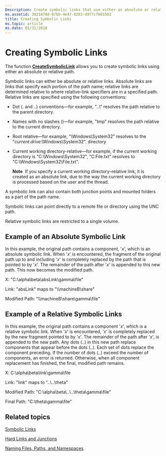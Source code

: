 ```yaml
---
Description: Create symbolic links that use either an absolute or relative path by using the CreateSymbolicLink function.
ms.assetid: 3821478d-87bb-4e47-8263-d977cf665503
title: Creating Symbolic Links
ms.topic: article
ms.date: 05/31/2018
---
```


# Creating Symbolic Links

The function [**CreateSymbolicLink**](/windows/desktop/api/WinBase/nf-winbase-createsymboliclinka) allows you to create symbolic links using either an absolute or relative path.

Symbolic links can either be absolute or relative links. Absolute links are links that specify each portion of the path name; relative links are determined relative to where relative–link specifiers are in a specified path. Relative links are specified using the following conventions:

-   Dot (. and ..) conventions—for example, "..\\" resolves the path relative to the parent directory.
-   Names with no slashes (\)—for example, "tmp" resolves the path relative to the current directory.
-   Root relative—for example, "\\Windows\\System32" resolves to the "*current drive*:\\Windows\\System32". directory
-   Current working directory-relative—for example, if the current working directory is "C:\\Windows\\System32", "C:File.txt" resolves to "C:\\Windows\\System32\\File.txt".

    **Note**  If you specify a current working directory–relative link, it is created as an absolute link, due to the way the current working directory is processed based on the user and the thread.

A symbolic link can also contain both junction points and mounted folders as a part of the path name.

Symbolic links can point directly to a remote file or directory using the UNC path.

Relative symbolic links are restricted to a single volume.

## Example of an Absolute Symbolic Link

In this example, the original path contains a component, '*x*', which is an absolute symbolic link. When '*x*' is encountered, the fragment of the original path up to and including '*x*' is completely replaced by the path that is pointed to by '*x*'. The remainder of the path after '*x*' is appended to this new path. This now becomes the modified path.

X: "C:\\alpha\\beta\\absLink\\gamma\\file"

Link: "absLink" maps to "\\\\machineB\\share"

Modified Path: "\\\\machineB\\share\\gamma\\file"

## Example of a Relative Symbolic Links

In this example, the original path contains a component '*x*', which is a relative symbolic link. When '*x*' is encountered, '*x*' is completely replaced by the new fragment pointed to by '*x*'. The remainder of the path after '*x*', is appended to the new path. Any dots (..) in this new path replace components that appear before the dots (..). Each set of dots replace the component preceding. If the number of dots (..) exceed the number of components, an error is returned. Otherwise, when all component replacement has finished, the final, modified path remains.

X: C:\\alpha\\beta\\link\\gamma\\file

Link: "link" maps to "..\\..\\theta"

Modified Path: "C:\\alpha\\beta\\..\\..\\theta\\gamma\\file"

Final Path: "C:\\theta\\gamma\\file"

## Related topics

<dl> <dt>

[Symbolic Links](symbolic-links.md)
</dt> <dt>

[Hard Links and Junctions](hard-links-and-junctions.md)
</dt> <dt>

[Naming Files, Paths, and Namespaces](naming-a-file.md)
</dt> </dl>

 

 



